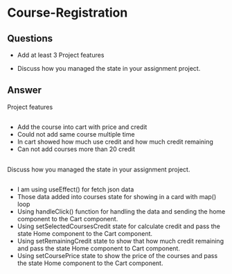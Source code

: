 # Course-Registration

## Questions

- Add at least 3 Project features

- Discuss how you managed the state in your assignment project.

## Answer

Project features

##

- Add the course into cart with price and credit
- Could not add same course multiple time
- In cart showed how much use credit and how much credit remaining
- Can not add courses more than 20 credit

##

Discuss how you managed the state in your assignment project.

##

- I am using useEffect() for fetch json data
- Those data added into courses state for showing in a card with map() loop
- Using handleClick() function for handling the data and sending the home component to the Cart component.
- Using setSelectedCoursesCredit state for calculate credit and pass the state Home component to the Cart component.
- Using setRemainingCredit state to show that how much credit remaining and pass the state Home component to Cart component.
- Using setCoursePrice state to show the price of the courses and pass the state Home component to the Cart component.
